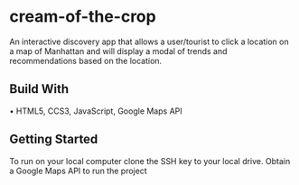 # cream-of-the-crop

An interactive discovery app that allows a user/tourist to click a location on a map of Manhattan and will display a modal of trends and recommendations based on the location.

## Build With

•   HTML5, CCS3, JavaScript, Google Maps API

## Getting Started

To run on your local computer clone the SSH key to your local drive. Obtain a Google Maps API to run the project
